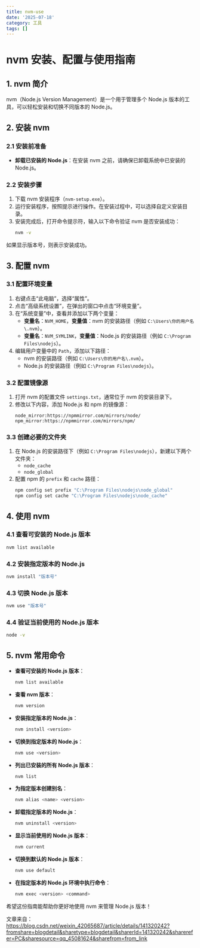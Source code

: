 ```yaml
---
title: nvm-use
date: '2025-07-18'
category: 工具
tags: []
---
```

 # nvm 安装、配置与使用指南

## 1. nvm 简介
nvm（Node.js Version Management）是一个用于管理多个 Node.js 版本的工具，可以轻松安装和切换不同版本的 Node.js。

## 2. 安装 nvm

### 2.1 安装前准备
- **卸载已安装的 Node.js**：在安装 nvm 之前，请确保已卸载系统中已安装的 Node.js。

### 2.2 安装步骤
1. 下载 nvm 安装程序（`nvm-setup.exe`）。
2. 运行安装程序，按照提示进行操作。在安装过程中，可以选择自定义安装目录。
3. 安装完成后，打开命令提示符，输入以下命令验证 nvm 是否安装成功：
   ```bash
   nvm -v

  如果显示版本号，则表示安装成功。

## 3. 配置 nvm

### 3.1 配置环境变量
1. 右键点击“此电脑”，选择“属性”。
2. 点击“高级系统设置”，在弹出的窗口中点击“环境变量”。
3. 在“系统变量”中，查看并添加以下两个变量：
   - **变量名**：`NVM_HOME`，**变量值**：nvm 的安装路径（例如 `C:\Users\你的用户名\.nvm`）。
   - **变量名**：`NVM_SYMLINK`，**变量值**：Node.js 的安装路径（例如 `C:\Program Files\nodejs`）。
4. 编辑用户变量中的 `Path`，添加以下路径：
   - nvm 的安装路径（例如 `C:\Users\你的用户名\.nvm`）。
   - Node.js 的安装路径（例如 `C:\Program Files\nodejs`）。

### 3.2 配置镜像源
1. 打开 nvm 的配置文件 `settings.txt`，通常位于 nvm 的安装目录下。
2. 修改以下内容，添加 Node.js 和 npm 的镜像源：
   ```plaintext
   node_mirror:https://npmmirror.com/mirrors/node/
   npm_mirror:https://npmmirror.com/mirrors/npm/
   ```

### 3.3 创建必要的文件夹
1. 在 Node.js 的安装路径下（例如 `C:\Program Files\nodejs`），新建以下两个文件夹：
   - `node_cache`
   - `node_global`
2. 配置 npm 的 `prefix` 和 `cache` 路径：
   ```bash
   npm config set prefix "C:\Program Files\nodejs\node_global"
   npm config set cache "C:\Program Files\nodejs\node_cache"
   ```

## 4. 使用 nvm

### 4.1 查看可安装的 Node.js 版本
```bash
nvm list available
```

### 4.2 安装指定版本的 Node.js
```bash
nvm install "版本号"
```

### 4.3 切换 Node.js 版本
```bash
nvm use "版本号"
```

### 4.4 验证当前使用的 Node.js 版本
```bash
node -v
```

## 5. nvm 常用命令
- **查看可安装的 Node.js 版本**：
  ```bash
  nvm list available
  ```
- **查看 nvm 版本**：
  ```bash
  nvm version
  ```
- **安装指定版本的 Node.js**：
  ```bash
  nvm install <version>
  ```
- **切换到指定版本的 Node.js**：
  ```bash
  nvm use <version>
  ```
- **列出已安装的所有 Node.js 版本**：
  ```bash
  nvm list
  ```
- **为指定版本创建别名**：
  ```bash
  nvm alias <name> <version>
  ```
- **卸载指定版本的 Node.js**：
  ```bash
  nvm uninstall <version>
  ```
- **显示当前使用的 Node.js 版本**：
  ```bash
  nvm current
  ```
- **切换到默认的 Node.js 版本**：
  ```bash
  nvm use default
  ```
- **在指定版本的 Node.js 环境中执行命令**：
  ```bash
  nvm exec <version> <command>
  ```

希望这份指南能帮助你更好地使用 nvm 来管理 Node.js 版本！

文章来自：https://blog.csdn.net/weixin_42065687/article/details/141320242?fromshare=blogdetail&sharetype=blogdetail&sharerId=141320242&sharerefer=PC&sharesource=qq_45081624&sharefrom=from_link
